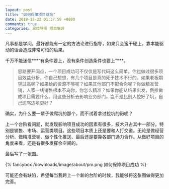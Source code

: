 ```yaml
---
layout: post
title: "如何保障项目成功"
date: 2018-12-22 01:37:59 +0800
comments: true
categories: 思维导图 项目管理
---
```

凡事都是学问，最好都能有一定的方法论进行指导，如果只会蛮干硬上，靠本能驱动的话会造成非常可怕的后果。

千万不能迷信***“有条件要上，没有条件创造条件也要上”***。

<!-- more -->

> 思路要开阔点，一个项目成功可不仅仅是写代码这么简单。你也做过很多项目效益分析，你自己想想，有几个项目是真的死于技术不行的。如果老板期望过高呢？如果给的资源不够呢？如果其他部门不配合你呢？你做精准营销，人家一线销售根本不鸟你，你怎么精准？如果你能从结果出发，倒推做成项目需要什么。用这些分析去影响业务部门，岂不是比别人挖好了坑，自己边骂边填更好？

确实，为什么要一辈子做爬坑的那个，而不试着拿过挖坑的锹呢？

上一个台阶看问题，就发现影响项目成功的因素有很多，技术只占其中一部分。特别是销售、市场、运营类项目。这些项目本质上还是要和人打交道。无论是做经营分析、做精准营销、做个性化推送、最后还是要靠各部门通力合作。从做好项目的角度来看，还是有很多发挥余空间的。

最后写了一张图。

{% fancybox /downloads/image/about/pm.png 如何保障项目成功 %}

可能还会有缺陷，希望每当我跨上一个新的台阶的时候，我能够将这张图做得更加完善。
